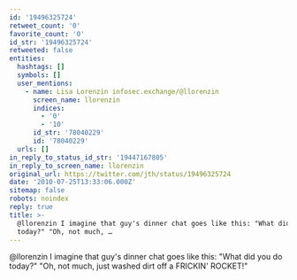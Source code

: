 ```yaml
---
id: '19496325724'
retweet_count: '0'
favorite_count: '0'
id_str: '19496325724'
retweeted: false
entities:
  hashtags: []
  symbols: []
  user_mentions:
    - name: Lisa Lorenzin infosec.exchange/@llorenzin
      screen_name: llorenzin
      indices:
        - '0'
        - '10'
      id_str: '78040229'
      id: '78040229'
  urls: []
in_reply_to_status_id_str: '19447167805'
in_reply_to_screen_name: llorenzin
original_url: https://twitter.com/jth/status/19496325724
date: '2010-07-25T13:33:06.000Z'
sitemap: false
robots: noindex
reply: true
title: >-
  @llorenzin I imagine that guy's dinner chat goes like this: "What did you do
  today?" "Oh, not much, …
---
```


@llorenzin I imagine that guy's dinner chat goes like this: "What did you do today?" "Oh, not much, just washed dirt off a FRICKIN' ROCKET!"